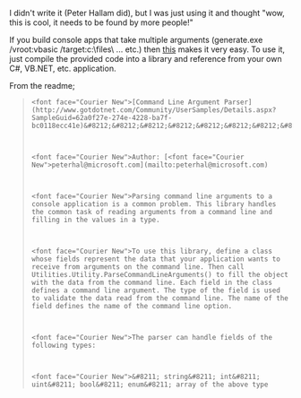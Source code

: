 I didn't write it (Peter Hallam did), but I was just using it and thought "wow, this is cool, it needs to be found by more people!"

If you build console apps that take multiple arguments (generate.exe /vroot:vbasic /target:c:\files\ ... etc.) then [this](http://www.gotdotnet.com/Community/UserSamples/Details.aspx?SampleGuid=62a0f27e-274e-4228-ba7f-bc0118ecc41e) makes it very easy. To use it, just compile the provided code into a library and reference from your own C#, VB.NET, etc. application.

From the readme;

<blockquote dir="ltr" style="MARGIN-RIGHT: 0px">

    <font face="Courier New">[Command Line Argument Parser](http://www.gotdotnet.com/Community/UserSamples/Details.aspx?SampleGuid=62a0f27e-274e-4228-ba7f-bc0118ecc41e)&#8212;&#8212;&#8212;&#8212;&#8212;&#8212;&#8212;&#8212;&#8212;-



    <font face="Courier New">Author: [<font face="Courier New">peterhal@microsoft.com](mailto:peterhal@microsoft.com)



    <font face="Courier New">Parsing command line arguments to a console application is a common problem. This library handles the common task of reading arguments from a command line and filling in the values in a type.



    <font face="Courier New">To use this library, define a class whose fields represent the data that your application wants to receive from arguments on the command line. Then call Utilities.Utility.ParseCommandLineArguments() to fill the object with the data from the command line. Each field in the class defines a command line argument. The type of the field is used to validate the data read from the command line. The name of the field defines the name of the command line option.



    <font face="Courier New">The parser can handle fields of the following types:



    <font face="Courier New">&#8211; string&#8211; int&#8211; uint&#8211; bool&#8211; enum&#8211; array of the above type

</blockquote>

